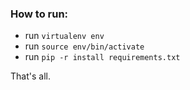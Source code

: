 ### How to run:
* run `virtualenv env`
* run `source env/bin/activate`
* run `pip -r install requirements.txt`

That's all. 